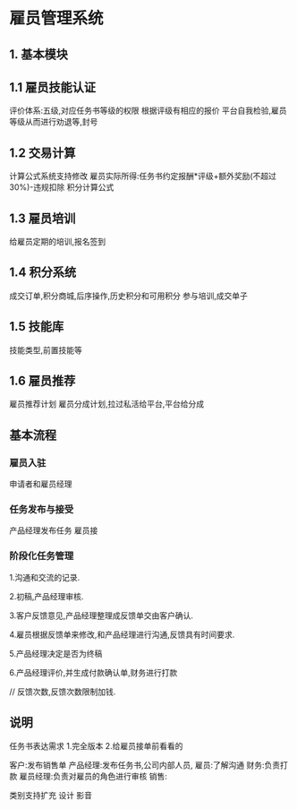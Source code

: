 # 雇员管理系统

## 1. 基本模块

## 1.1 雇员技能认证

评价体系:五级,对应任务书等级的权限
根据评级有相应的报价
平台自我检验,雇员等级从而进行劝退等,封号

## 1.2 交易计算

计算公式系统支持修改
雇员实际所得:任务书约定报酬*评级+额外奖励(不超过30%)-违规扣除
积分计算公式

## 1.3 雇员培训

给雇员定期的培训,报名签到

## 1.4 积分系统

成交订单,积分商城,后序操作,历史积分和可用积分
参与培训,成交单子

## 1.5 技能库

技能类型,前置技能等

## 1.6 雇员推荐

雇员推荐计划
雇员分成计划,拉过私活给平台,平台给分成

## 基本流程

### 雇员入驻

申请者和雇员经理

### 任务发布与接受

产品经理发布任务
雇员接

### 阶段化任务管理

1.沟通和交流的记录.

2.初稿,产品经理审核.

3.客户反馈意见,产品经理整理成反馈单交由客户确认.

4.雇员根据反馈单来修改,和产品经理进行沟通,反馈具有时间要求.

5.产品经理决定是否为终稿

6.产品经理评价,并生成付款确认单,财务进行打款

// 反馈次数,反馈次数限制加钱.

## 说明

任务书表达需求
1.完全版本
2.给雇员接单前看看的

客户:发布销售单
产品经理:发布任务书,公司内部人员,
雇员:了解沟通
财务:负责打款
雇员经理:负责对雇员的角色进行审核
销售:

类别支持扩充
设计
影音